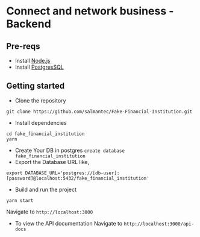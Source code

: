 # Connect and network business - Backend

## Pre-reqs
- Install [Node.js](https://nodejs.org/en/)
- Install [PostgresSQL](https://www.postgresql.org/)

## Getting started
- Clone the repository
```
git clone https://github.com/salmantec/Fake-Financial-Institution.git
```
- Install dependencies
```
cd fake_financial_institution
yarn
```
- Create Your DB in postgres 
``
create database fake_financial_institution
``
- Export the Database URL like, 
```
export DATABASE_URL='postgres://[db-user]:[password]@localhost:5432/fake_financial_institution'
```

- Build and run the project
```
yarn start
```
Navigate to `http://localhost:3000`

- To view the API documentation
Navigate to `http://localhost:3000/api-docs`

